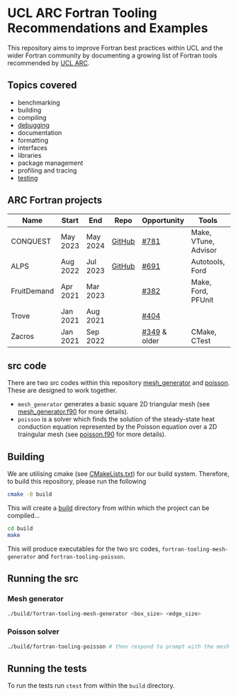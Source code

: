 # UCL ARC Fortran Tooling Recommendations and Examples

This repository aims to improve Fortran best practices within UCL and the wider Fortran community by documenting a growing list of Fortran tools recommended by [UCL ARC](https://ucl.ac.uk/arc). 

## Topics covered

- benchmarking
- building
- compiling
- [debugging](./debugging)
- documentation
- formatting
- interfaces
- libraries
- package management
- profiling and tracing
- [testing](./testing)

## ARC Fortran projects 

| Name | Start | End | Repo | Opportunity | Tools | Lessons |
| --- | --- | --- | --- | --- | --- | --- |
| CONQUEST | May 2023 | May 2024 | [GitHub](https://github.com/OrderN/CONQUEST-release) | [#781](https://github.com/UCL-ARC/research-software-opportunities/issues/781) | Make, VTune, Advisor | |
| ALPS | Aug 2022 | Jul 2023 | [GitHub](https://github.com/danielver02/ALPS) | [#691](https://github.com/UCL-ARC/research-software-opportunities/issues/691) | Autotools, Ford | |
| FruitDemand | Apr 2021 | Mar 2023 |  | [#382](https://github.com/UCL-ARC/research-software-opportunities/issues/382) |  Make, Ford, PFUnit | |
| Trove | Jan 2021 | Aug 2021 | | [#404](https://github.com/UCL-ARC/research-software-opportunities/issues/404) | | |
| Zacros | Jan 2021 | Sep 2022 | | [#349](https://github.com/UCL-ARC/research-software-opportunities/issues/349) & older | CMake, CTest | | 

## src code

There are two src codes within this repository [mesh_generator](./src/mesh_generator/) and [poisson](./src/poisson/). These are designed to work together. 
- `mesh_generator` generates a basic square 2D triangular mesh (see [mesh_generator.f90](./src/mesh_generator/mesh_generator.f90) for more details).
- `poisson` is a solver which finds the solution of the steady-state heat conduction equation represented by the Poisson equation over a 2D traingular mesh (see [poisson.f90](./src/poisson/poisson.f90) for more details).

## Building

We are utilising cmake (see [CMakeLists.txt](./CMakeLists.txt)) for our build system. Therefore, to build this repository, please run the following
```sh
cmake -B build 
``` 
This will create a [build](./build) directory from within which the project can be compiled...
```sh
cd build
make
```
This will produce executables for the two src codes, `fortran-tooling-mesh-generator` and `fortran-tooling-poisson`.

## Running the src

### Mesh generator

```sh
./build/fortran-tooling-mesh-generator <box_size> <edge_size>
```

### Poisson solver

```sh
./build/fortran-tooling-poisson # then respond to prompt with the mesh name, likely to be `square_mesh`
```

## Running the tests

To run the tests run `ctest` from within the `build` directory.
